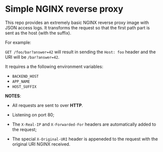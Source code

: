 # Simple NGINX reverse proxy

This repo provides an extremely basic NGINX reverse proxy image with JSON access logs.
It transforms the request so that the first path part is sent as the host (with the suffix).

For example:

`GET /foo/bar?answer=42` will result in sending the `Host: foo` header and the URI will be `/bar?answer=42`.

It requires a the following environment variables:

- `BACKEND_HOST`
- `APP_NAME`
- `HOST_SUFFIX`

**NOTES**:

- All requests are sent to over **HTTP**.

- Listening on port 80;

- The `X-Real-IP` and `X-Forwarded-For` headers are automatically added to the request;

- The special `X-Original-URI` header is appeneded to the request with the original URI NGINX received.
